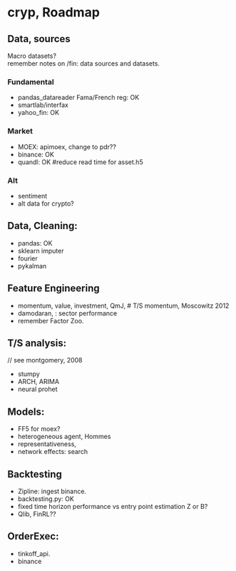 # cryp, Roadmap

## Data, sources
Macro datasets? <br>
remember notes on /fin: data sources and datasets. 
### Fundamental
* pandas_datareader Fama/French reg: OK
* smartlab/interfax
* yahoo_fin: OK

### Market
* MOEX: apimoex, change to pdr??
* binance: OK
* quandl: OK #reduce read time for asset.h5


### Alt
* sentiment
* alt data for crypto?

## Data, Cleaning:
* pandas: OK
* sklearn imputer
* fourier
* pykalman

## Feature Engineering
* momentum, value, investment, QmJ, # T/S momentum, Moscowitz 2012
* damodaran, : sector performance
* remember Factor Zoo.

## T/S analysis: 
// see montgomery, 2008
* stumpy
* ARCH, ARIMA
* neural prohet

## Models:
* FF5 for moex?
* heterogeneous agent, Hommes
* representativeness, 
* network effects: search  

## Backtesting
* Zipline: ingest binance.
* backtesting.py: OK
* fixed time horizon performance vs entry point estimation
Z or B?
* Qlib, FinRL??

## OrderExec:
* tinkoff_api.
* binance
